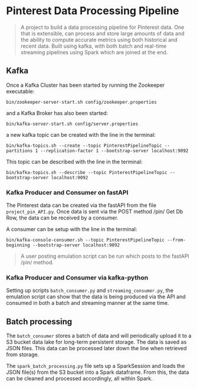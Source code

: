 # Pinterest Data Processing Pipeline
> A project to build a data processing pipeline for Pinterest data. One that is extensible, can process and store large amounts of data and the ability to compute accurate metrics using both historical and recent data. Built using kafka, with both batch and real-time streaming pipelines using Spark which are joined at the end.

## Kafka

Once a Kafka Cluster has been started by running the Zookeeper executable:

`bin/zookeeper-server-start.sh config/zookeeper.properties` 

and a Kafka Broker has also been started:

`bin/kafka-server-start.sh config/server.properties` 

a new kafka topic can be created with the line in the terminal:

`bin/kafka-topics.sh --create --topic PinterestPipelineTopic --partitions 1 --replication-factor 1 --bootstrap-server localhost:9092`

This topic can be described with the line in the terminal:

`bin/kafka-topics.sh --describe --topic PinterestPipelineTopic --bootstrap-server localhost:9092`

### Kafka Producer and Consumer on fastAPI

The Pinterest data can be created via the fastAPI from the file `project_pin_API.py`. Once data is sent via the POST method /pin/ Get Db Row, the data can be received by a consumer.

A consumer can be setup with the line in the terminal:

`bin/kafka-console-consumer.sh --topic PinterestPipelineTopic --from-beginning --bootstrap-server localhost:9092`

> A user posting emulation script can be run which posts to the fastAPI /pin/ method. 

### Kafka Producer and Consumer via kafka-python

Setting up scripts `batch_consumer.py` and `streaming_consumer.py`, the emulation script can show that the data is being produced via the API and consumed in both a batch and streaming manner at the same time.

## Batch processing

The `batch_consumer` stores a batch of data and will periodically upload it to a S3 bucket data lake for long-term persistent storage. The data is saved as JSON files. This data can be processed later down the line when retrieved from storage.

The `spark_batch_processing.py` file sets up a SparkSession and loads the JSON file(s) from the S3 bucket into a Spark dataframe. From this, the data can be cleaned and processed accordingly, all within Spark.